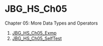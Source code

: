 # JBG_HS_Ch05

Chapter 05: More Data Types and Operators

1. [JBG_HS_Ch05_Exmp](./JBG_HS_Ch05_Exmp/)
2. [JBG_HS_Ch05_SelfTest](./JBG_HS_Ch05_SelfTest/)

